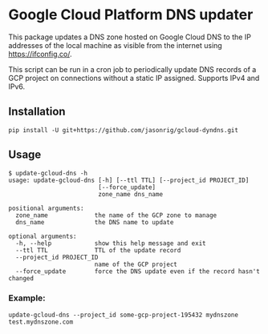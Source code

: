# Google Cloud Platform DNS updater

This package updates a DNS zone hosted on Google Cloud DNS to the IP addresses of the local
machine as visible from the internet using https://ifconfig.co/.

This script can be run in a cron job to periodically update DNS records of a GCP project on
connections without a static IP assigned. Supports IPv4 and IPv6.

## Installation
```shell script
pip install -U git+https://github.com/jasonrig/gcloud-dyndns.git
```

## Usage
```
$ update-gcloud-dns -h
usage: update-gcloud-dns [-h] [--ttl TTL] [--project_id PROJECT_ID]
                         [--force_update]
                         zone_name dns_name

positional arguments:
  zone_name             the name of the GCP zone to manage
  dns_name              the DNS name to update

optional arguments:
  -h, --help            show this help message and exit
  --ttl TTL             TTL of the update record
  --project_id PROJECT_ID
                        name of the GCP project
  --force_update        force the DNS update even if the record hasn't changed
```

### Example:
```shell script
update-gcloud-dns --project_id some-gcp-project-195432 mydnszone test.mydnszone.com
```